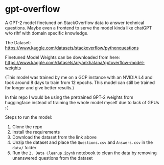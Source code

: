 # gpt-overflow
A GPT-2 model finetuned on StackOverflow data to answer technical questions.
Maybe even a frontend to serve the model kinda like chatGPT w/o rlhf with
domain specific knowledge.

The Dataset: https://www.kaggle.com/datasets/stackoverflow/pythonquestions

Finetuned Model Weights can be downloaded from here: https://www.kaggle.com/datasets/aryankhatana/gptoverflow-model-weights

(This model was trained by me on a GCP instance with an NVIDIA L4 and took around 8 days to train from 12 epochs. This model can still be trained for longer and give better results.)

In this repo I would be using the pretrained GPT-2 weights from
huggingface instead of training the whole model myself due to lack of GPUs :(

Steps to run the model:
1. Clone the repo
2. Install the requirements
3. Download the dataset from the link above
4. Unzip the dataset and place the `Questions.csv` and `Answers.csv` in the
   `data/` folder
5. Run the `2. Data Cleanup.ipynb` notebook to clean the data by removing
   unanswered questions from the dataset
